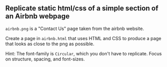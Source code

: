 ## Replicate static html/css of a simple section of an Airbnb webpage

`airbnb.png` is a "Contact Us" page taken from the airbnb website.

Create a page in `airbnb.html` that uses HTML and CSS to produce a page that looks as close to the png as possible.

Hint: The font-family is `Circular`, which you don't have to replicate. Focus on structure, spacing, and font-sizes.
